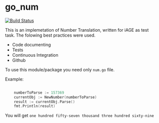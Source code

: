 # go_num
[![Build Status](https://travis-ci.org/x3medima17/go_num.svg?branch=master)](https://travis-ci.org/x3medima17/go_num)


This is an implemetation of Number Translation, written for iAGE as test task.
The folowing best practices were used.
  - Code documenting
  - Tests
  - Continuous Integration
  - Github
 
To use this module/package you need only `num.go` file.

Example:
```go
	
	numberToParse := 157369
	currentObj := NewNumber(numberToParse)
	result := currentObj.Parse()
	fmt.Println(result)
```
You will get `one hundred fifty-seven thousand three hundred sixty-nine`